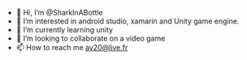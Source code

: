 - 👋 Hi, I’m @SharkInABottle
- 👀 I’m interested in android studio, xamarin and Unity game engine.
- 🌱 I’m currently learning unity
- 💞️ I’m looking to collaborate on a video game
- 📫 How to reach me ay20@live.fr

<!---
SharkInABottle/SharkInABottle is a ✨ special ✨ repository because its `README.md` (this file) appears on your GitHub profile.
You can click the Preview link to take a look at your changes.
--->
